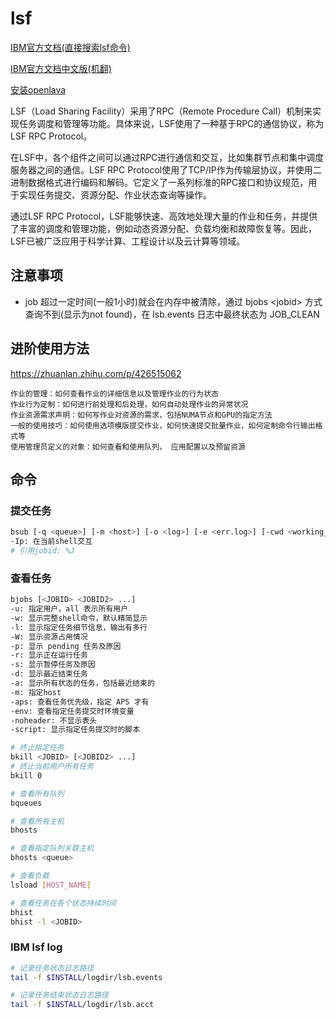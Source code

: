 
# lsf

[IBM官方文档(直接搜索lsf命令)](https://www.ibm.com/docs/en)

[IBM官方文档中文版(机翻)](https://www.ibm.com/docs/zh)

[安装openlava](https://www.cnblogs.com/alittlemc/p/16646098.html)

LSF（Load Sharing Facility）采用了RPC（Remote Procedure Call）机制来实现任务调度和管理等功能。具体来说，LSF使用了一种基于RPC的通信协议，称为LSF RPC Protocol。

在LSF中，各个组件之间可以通过RPC进行通信和交互，比如集群节点和集中调度服务器之间的通信。LSF RPC Protocol使用了TCP/IP作为传输层协议，并使用二进制数据格式进行编码和解码。它定义了一系列标准的RPC接口和协议规范，用于实现任务提交、资源分配、作业状态查询等操作。

通过LSF RPC Protocol，LSF能够快速、高效地处理大量的作业和任务，并提供了丰富的调度和管理功能，例如动态资源分配、负载均衡和故障恢复等。因此，LSF已被广泛应用于科学计算、工程设计以及云计算等领域。

## 注意事项

* job 超过一定时间(一般1小时)就会在内存中被清除，通过 bjobs \<jobid\> 方式查询不到(显示为not found)，在 lsb.events 日志中最终状态为 JOB_CLEAN

## 进阶使用方法

<https://zhuanlan.zhihu.com/p/426515062>

```text
作业的管理：如何查看作业的详细信息以及管理作业的行为状态
作业行为定制：如何进行前处理和后处理，如何自动处理作业的异常状况
作业资源需求声明：如何写作业对资源的需求，包括NUMA节点和GPU的指定方法
一般的使用技巧：如何使用选项模版提交作业，如何快速提交批量作业，如何定制命令行输出格式等
使用管理员定义的对象：如何查看和使用队列， 应用配置以及预留资源
```

## 命令

### 提交任务

```sh
bsub [-q <queue>] [-m <host>] [-o <log>] [-e <err.log>] [-cwd <working_directory>] <EXE>
-Ip: 在当前shell交互
# 引用jobid: %J
```

### 查看任务

```sh
bjobs [<JOBID> <JOBID2> ...]
-u: 指定用户，all 表示所有用户
-w: 显示完整shell命令，默认精简显示
-l: 显示指定任务细节信息，输出有多行
-W: 显示资源占用情况
-p: 显示 pending 任务及原因
-r: 显示正在运行任务
-s: 显示暂停任务及原因
-d: 显示最近结束任务
-a: 显示所有状态的任务，包括最近结束的
-m: 指定host
-aps: 查看任务优先级，指定 APS 才有
-env: 查看指定任务提交时环境变量
-noheader: 不显示表头
-script: 显示指定任务提交时的脚本
```

```sh
# 终止指定任务
bkill <JOBID> [<JOBID2> ...]
# 终止当前用户所有任务
bkill 0

# 查看所有队列
bqueues

# 查看所有主机
bhosts

# 查看指定队列关联主机
bhosts <queue>

# 查看负载
lsload [HOST_NAME]

# 查看任务在各个状态持续时间
bhist
bhist -l <JOBID>
```

### IBM lsf log

```sh
# 记录任务状态日志路径
tail -f $INSTALL/logdir/lsb.events

# 记录任务结束状态日志路径
tail -f $INSTALL/logdir/lsb.acct
```
